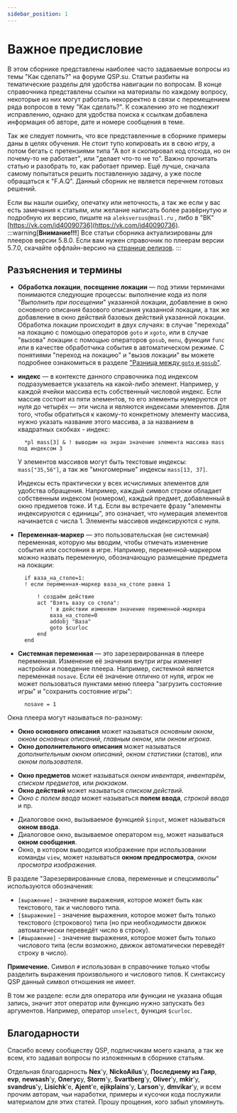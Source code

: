 ```yaml
---
sidebar_position: 1
---
```

# Важное предисловие
<!-- [:vazhnoje_predislovije] -->

В этом сборнике представлены наиболее часто задаваемые вопросы из темы "Как сделать?" на форуме QSP.su. Статьи разбиты на тематические разделы для удобства навигации по вопросам. В конце справочника представлены ссылки на материалы по каждому вопросу, некоторые из них могут работать некорректно в связи с перемещением ряда вопросов в тему "Как сделать?". К сожалению это не подлежит исправлению, однако для удобства поиска к ссылкам добавлена информация об авторе, дате и номере сообщения в теме.

Так же следует помнить, что все представленные в сборнике примеры даны в целях обучения. Не стоит тупо копировать их в свою игру, а потом бегать с претензиями типа "А вот я скопировал код отсюда, но он почему-то не работает", или "делает что-то не то". Важно прочитать статью и разобрать то, как работает пример. Ещё лучше, сначала самому попытаться решить поставленную задачу, а уже после обращаться к "F.A.Q". Данный сборник не является перечнем готовых решений.

Если вы нашли ошибку, опечатку или неточность, а так же если у вас есть замечания к статьям, или желание написать более развёрнутую и подробную их версию, пишите на `aleksversus@mail.ru` , либо в "ВК" [https://vk.com/id40090736](https://vk.com/id40090736).
:::warning[**Внимание!!!**]
 Все статьи сборника актуализированы для плееров версии 5.8.0. Если вам нужен справочник по плеерам версии 5.7.0, скачайте оффлайн-версию на [странице релизов](https://github.com/AleksVersus/howdo_faq/releases).
 :::

<!-- Пока что подкостылил, но в будущем, нужно поправить везде: Заголовки должны быть отбиты пустыми строками. -->

## Разъяснения и термины

- **Обработка локации**, **посещение локации** — под этими терминами понимаются следующие процессы: выполнение кода из поля "*Выполнить при посещении*" указанной локации, добавление в окно основного описания базового описания указанной локации, а так же добавление в окно действий базовых действий указанной локации. Обработка локации происходит в двух случаях: в случае "перехода" на локацию с помощью операторов `goto` и `xgoto`, или в случае "вызова" локации с помощью операторов `gosub`, `menu`, функции `func` или в качестве обработчика события в автоматическом режиме. С понятиями "переход на локацию" и "вызов локации" вы можете подробнее ознакомиться в разделе ["Разница между `goto` и `gosub`"](#faq_01_08).
- **индекс** — в контексте данного справочника под индексом подразумевается указатель на какой-либо элемент. Например, у каждой ячейки массива есть собственный числовой индекс. Если массив состоит из пяти элементов, то его элементы нумеруются от нуля до четырёх — эти числа и являются индексами элементов. Для того, чтобы обратиться к какому-то конкретному элементу массива, нужно указать название этого массива, а за названием в квадратных скобках - индекс:
  ```qsp
	*pl mass[3] & ! выводим на экран значение элемента массива mass под индексом 3
	 ```
   У элементов массивов могут быть текстовые индексы: `mass["35,56"]`, а так же "многомерные" индексы `mass[13, 37]`.
   
   Индексы есть практически у всех исчислимых элементов для удобства обращения. Например, каждый символ строки обладает собственным индексом (номером), каждый предмет, добавленный в окно предметов тоже. И т.д. Если вы встречаете фразу "элементы индексируются с единицы", это означает, что нумерация элементов начинается с числа 1. Элементы массивов индексируются с нуля.

- **Переменная-маркер** — это пользовательская (не системная) переменная, которую мы вводим, чтобы отмечать изменение события или состояния в игре. Например, переменной-маркером можно назвать переменную, обозначающую размещение предмета на локации:
  ```qsp
	if ваза_на_столе=1:
	! если переменная-маркер ваза_на_столе равна 1
	
		! создаём действие
		act "Взять вазу со стола":
			! в действии изменяем значение переменной-маркера
			ваза_на_столе=0
			addobj "Ваза"
			goto $curloc
		end
	end
	```
- **Системная переменная** — это зарезервированная в плеере переменная. Изменение её значения внутри игры изменяет настройки и поведение плеера. Например, системной является переменная `nosave`. Если её значение отлично от нуля, игрок не может пользоваться пунктами меню плеера "загрузить состояние игры" и "сохранить состояние игры":
  ```qsp
	nosave = 1
	```

Окна плеера могут называться по-разному:
* **Окно основного описания** может называться *основным окном*, *окном основных описаний*, *главным окном*, или *окном игрока*.
* **Окно дополнительного описания** может называться *дополнительным окном описаний*, *окном статистики* (статов), или *окном пользователя*.
- **Окно предметов** может называться *окном инвентаря*, *инвентарём*, *списком предметов,* или *рюкзаком*.
- **Окно действий** может называться *списком действий*.
- *Окно с полем ввода* может называться **полем ввода**, *строкой ввода* и пр.
* Диалоговое окно, вызываемое функцией `$input`, может называться **окном ввода**.
* Диалоговое окно, вызываемое оператором `msg`, может называться **окном сообщения**.
* Окно, в котором выводится изображение при использовании команды `view`, может называться **окном предпросмотра**, *окном просмотра изображения*.

В разделе "Зарезервированные слова, переменные и спецсимволы" используются обозначения:	
* `[выражение]` - значение выражения, которое может быть как текстового, так и числового типа.
* `[$выражение]` - значение выражения, которое может быть только текстового (строкового) типа (но при необходимости движок автоматически переведёт число в строку).
* `[#выражение]` - значение выражения, которое может быть только числового типа (если возможно, движок автоматически переведёт строку в число).

**Примечение.** Символ `#` использован в справочнике только чтобы разделить выражения произвольного и числового типов. К синтаксису QSP данный символ отношения не имеет.

В том же разделе: если для оператора или функции не указана общая запись, значит этот оператор или функцию нужно запускать без аргументов. Например, оператор `unselect`, функция `$curloc`.

## Благодарности

Спасибо всему сообществу QSP, подписчикам моего канала, а так же всем, кто задавал вопросы по изложенным в сборнике статьям.

Отдельная благодарность **Nex**'у, **NickoAilus**'у, **Последнему из Гаяр**, **evp**, **newsash**'у, **Олегус**у, **Storm**'у, **Svartberg**'у, **Oliver**'у, **mkir**'у, **svandrus**'у, **Lisichk**'е, **Ajent**'е, **ejikplains**'у, **Larson**'у, **dmvikar**'у, и всем прочим авторам, чьи наработки, примеры и кусочки кода послужили материалом для этих статей. Прошу прощения, кого забыл упомянуть.
